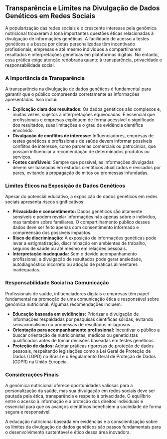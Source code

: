 
## Transparência e Limites na Divulgação de Dados Genéticos em Redes Sociais

A popularização das redes sociais e o crescente interesse pela genômica nutricional trouxeram à tona importantes questões éticas relacionadas à divulgação de informações genéticas. A facilidade de acesso a testes genéticos e a busca por dietas personalizadas têm incentivado profissionais, empresas e até mesmo indivíduos a compartilharem resultados e interpretações genéticas em plataformas digitais. No entanto, essa prática exige atenção redobrada quanto à transparência, privacidade e responsabilidade social.

### A Importância da Transparência

A transparência na divulgação de dados genéticos é fundamental para garantir que o público compreenda corretamente as informações apresentadas. Isso inclui:

- **Explicação clara dos resultados:** Os dados genéticos são complexos e, muitas vezes, sujeitos a interpretações equivocadas. É essencial que profissionais e empresas expliquem de forma acessível o significado dos resultados, suas limitações e o grau de evidência científica envolvido.
- **Divulgação de conflitos de interesse:** Influenciadores, empresas de testes genéticos e profissionais de saúde devem informar possíveis conflitos de interesse, como parcerias comerciais ou patrocínios, que possam influenciar a recomendação de determinados produtos ou serviços.
- **Fontes confiáveis:** Sempre que possível, as informações divulgadas devem ser baseadas em estudos científicos atualizados e revisados por pares, evitando a propagação de mitos ou promessas infundadas.

### Limites Éticos na Exposição de Dados Genéticos

Apesar do potencial educativo, a exposição de dados genéticos em redes sociais apresenta riscos significativos:

- **Privacidade e consentimento:** Dados genéticos são altamente sensíveis e podem revelar informações não apenas sobre o indivíduo, mas também sobre familiares. O compartilhamento público desses dados deve ser feito apenas com consentimento informado e compreensão dos possíveis impactos.
- **Risco de discriminação:** A exposição de informações genéticas pode levar a estigmatização, discriminação em ambientes de trabalho, seguros de saúde ou até mesmo em relações pessoais.
- **Interpretação inadequada:** Sem o devido acompanhamento profissional, a divulgação de resultados pode gerar ansiedade, autodiagnóstico incorreto ou adoção de práticas alimentares inadequadas.

### Responsabilidade Social na Comunicação

Profissionais de saúde, influenciadores digitais e empresas têm papel fundamental na promoção de uma comunicação ética e responsável sobre genômica nutricional. Algumas recomendações incluem:

- **Educação baseada em evidências:** Priorizar a divulgação de informações respaldadas por pesquisas científicas sólidas, evitando sensacionalismo ou promessas de resultados milagrosos.
- **Orientação para acompanhamento profissional:** Incentivar o público a buscar orientação de nutricionistas, médicos ou geneticistas qualificados antes de tomar decisões baseadas em testes genéticos.
- **Proteção de dados:** Adotar práticas rigorosas de proteção de dados pessoais, respeitando legislações como a Lei Geral de Proteção de Dados (LGPD) no Brasil e o Regulamento Geral de Proteção de Dados (GDPR) na União Europeia.

### Considerações Finais

A genômica nutricional oferece oportunidades valiosas para a personalização da saúde, mas sua divulgação em redes sociais deve ser pautada pela ética, transparência e respeito à privacidade. O equilíbrio entre o acesso à informação e a proteção dos direitos individuais é essencial para que os avanços científicos beneficiem a sociedade de forma segura e responsável.

A educação nutricional baseada em evidências e a conscientização sobre os limites da divulgação de dados genéticos são passos fundamentais para o desenvolvimento sustentável e ético dessa área inovadora.
```
